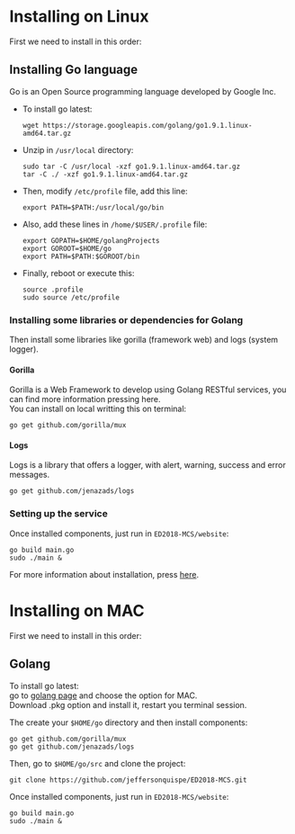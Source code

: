 # Installing on Linux

First we need to install in this order:

## Installing Go language

Go is an Open Source programming language developed by Google Inc.  

* To install go latest:

      wget https://storage.googleapis.com/golang/go1.9.1.linux-amd64.tar.gz

* Unzip in `/usr/local` directory:

      sudo tar -C /usr/local -xzf go1.9.1.linux-amd64.tar.gz
      tar -C ./ -xzf go1.9.1.linux-amd64.tar.gz

* Then, modify `/etc/profile` file, add this line:

      export PATH=$PATH:/usr/local/go/bin

* Also, add these lines in `/home/$USER/.profile` file:

      export GOPATH=$HOME/golangProjects
      export GOROOT=$HOME/go
      export PATH=$PATH:$GOROOT/bin

* Finally, reboot or execute this:

      source .profile
      sudo source /etc/profile

### Installing some libraries or dependencies for Golang

Then install some libraries like gorilla (framework web) and logs (system logger).

#### Gorilla

Gorilla is a Web Framework to develop using Golang RESTful services, you can find more information pressing here.  
You can install on local writting this on terminal:

    go get github.com/gorilla/mux

#### Logs

Logs is a library that offers a logger, with alert, warning, success and error messages.

    go get github.com/jenazads/logs

### Setting up the service

Once installed components, just run in `ED2018-MCS/website`:

    go build main.go
    sudo ./main &

For more information about installation, press [here](http://jenazads.com/frameworks/Create-a-REST-service-using-Go-Language-and-BeeGo-Framework).

# Installing on MAC

First we need to install in this order:

## Golang

To install go latest:  
go to [golang page](https://golang.org/dl/) and choose the option for MAC.  
Download .pkg option and install it, restart you terminal session.

The create your `$HOME/go` directory and then install components:

    go get github.com/gorilla/mux
    go get github.com/jenazads/logs

Then, go to `$HOME/go/src` and clone the project:

    git clone https://github.com/jeffersonquispe/ED2018-MCS.git

Once installed components, just run in `ED2018-MCS/website`:

    go build main.go
    sudo ./main &

